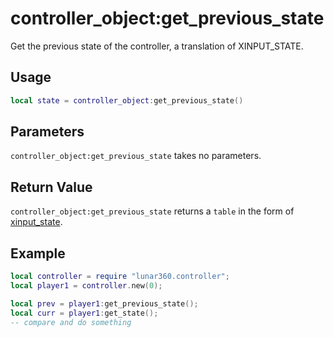 # controller_object:get_previous_state

Get the previous state of the controller, a translation of XINPUT_STATE.

## Usage

```lua
local state = controller_object:get_previous_state()
```

## Parameters

`controller_object:get_previous_state` takes no parameters.

## Return Value

`controller_object:get_previous_state` returns a `table` in the form of [xinput_state][1].

## Example

```lua
local controller = require "lunar360.controller";
local player1 = controller.new(0);

local prev = player1:get_previous_state();
local curr = player1:get_state();
-- compare and do something
```

[1]: /api/modules/controller/data-structures.md#xinput_state
